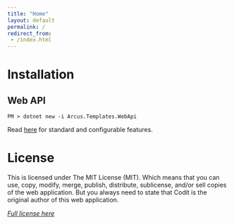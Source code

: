 ```yaml
---
title: "Home"
layout: default
permalink: /
redirect_from:
 - /index.html
---
```


# Installation

## Web API

```shell
PM > dotnet new -i Arcus.Templates.WebApi
```

Read [here](features/web-api-template) for standard and configurable features.

# License
This is licensed under The MIT License (MIT). Which means that you can use, copy, modify, merge, publish, distribute, sublicense, and/or sell copies of the web application. But you always need to state that Codit is the original author of this web application.

*[Full license here](https://github.com/arcus-azure/arcus.templates/blob/master/LICENSE)*

